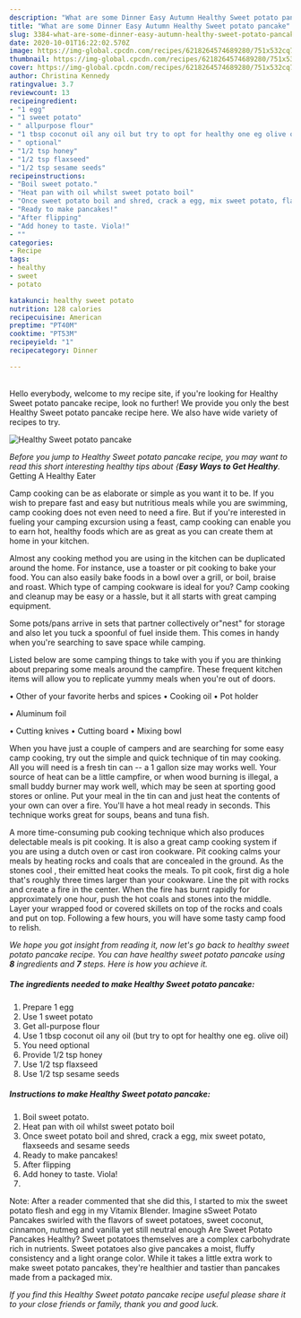 ```yaml
---
description: "What are some Dinner Easy Autumn Healthy Sweet potato pancake"
title: "What are some Dinner Easy Autumn Healthy Sweet potato pancake"
slug: 3384-what-are-some-dinner-easy-autumn-healthy-sweet-potato-pancake
date: 2020-10-01T16:22:02.570Z
image: https://img-global.cpcdn.com/recipes/6218264574689280/751x532cq70/healthy-sweet-potato-pancake-recipe-main-photo.jpg
thumbnail: https://img-global.cpcdn.com/recipes/6218264574689280/751x532cq70/healthy-sweet-potato-pancake-recipe-main-photo.jpg
cover: https://img-global.cpcdn.com/recipes/6218264574689280/751x532cq70/healthy-sweet-potato-pancake-recipe-main-photo.jpg
author: Christina Kennedy
ratingvalue: 3.7
reviewcount: 13
recipeingredient:
- "1 egg"
- "1 sweet potato"
- " allpurpose flour"
- "1 tbsp coconut oil any oil but try to opt for healthy one eg olive oil"
- " optional"
- "1/2 tsp honey"
- "1/2 tsp flaxseed"
- "1/2 tsp sesame seeds"
recipeinstructions:
- "Boil sweet potato."
- "Heat pan with oil whilst sweet potato boil"
- "Once sweet potato boil and shred, crack a egg, mix sweet potato, flaxseeds and sesame seeds"
- "Ready to make pancakes!"
- "After flipping"
- "Add honey to taste. Viola!"
- ""
categories:
- Recipe
tags:
- healthy
- sweet
- potato

katakunci: healthy sweet potato 
nutrition: 128 calories
recipecuisine: American
preptime: "PT40M"
cooktime: "PT53M"
recipeyield: "1"
recipecategory: Dinner

---
```

<br>
Hello everybody, welcome to my recipe site, if you're looking for Healthy Sweet potato pancake recipe, look no further! We provide you only the best Healthy Sweet potato pancake recipe here. We also have wide variety of recipes to try.
<br>


![Healthy Sweet potato pancake](https://img-global.cpcdn.com/recipes/6218264574689280/751x532cq70/healthy-sweet-potato-pancake-recipe-main-photo.jpg)

<i>Before you jump to Healthy Sweet potato pancake recipe, you may want to read this short interesting healthy tips about {<strong>Easy Ways to Get Healthy</strong>.</i>
Getting A Healthy Eater

    
Camp cooking can be as elaborate or simple as you want it to be. If you wish to prepare fast and easy but nutritious meals while you are swimming, camp cooking does not even need to need a fire. But if you're interested in fueling your camping excursion using a feast, camp cooking can enable you to earn hot, healthy foods which are as great as you can create them at home in your kitchen.

 Almost any cooking method you are using in the kitchen can be duplicated around the home. For instance, use a toaster or pit cooking to bake your food. You can also easily bake foods in a bowl over a grill, or boil, braise and roast. Which type of camping cookware is ideal for you? Camp cooking and cleanup may be easy or a hassle, but it all starts with great camping equipment.

Some pots/pans arrive in sets that partner collectively or"nest" for storage and also let you tuck a spoonful of fuel inside them. This comes in handy when you're searching to save space while camping.

Listed below are some camping things to take with you if you are thinking about preparing some meals around the campfire. These frequent kitchen items will allow you to replicate yummy meals when you're out of doors.


• Other of your favorite herbs and spices
• Cooking oil
• Pot holder

• Aluminum foil

• Cutting knives
• Cutting board
• Mixing bowl


When you have just a couple of campers and are searching for some easy camp cooking, try out the simple and quick technique of tin may cooking. All you will need is a fresh tin can -- a 1 gallon size may works well. Your source of heat can be a little campfire, or when wood burning is illegal, a small buddy burner may work well, which may be seen at sporting good stores or online. Put your meal in the tin can and just heat the contents of your own can over a fire. You'll have a hot meal ready in seconds.  This technique works great for soups, beans and tuna fish.

A more time-consuming pub cooking technique which also produces delectable meals is pit cooking.  It is also a great camp cooking system if you are using a dutch oven or cast iron cookware. Pit cooking calms your meals by heating rocks and coals that are concealed in the ground. As the stones cool , their emitted heat cooks the meals. To pit cook, first dig a hole that's roughly three times larger than your cookware. Line the pit with rocks and create a fire in the center. When the fire has burnt rapidly for approximately one hour, push the hot coals and stones into the middle. Layer your wrapped food or covered skillets on top of the rocks and coals and put on top. Following a few hours, you will have some tasty camp food to relish.


<i>We hope you got insight from reading it, now let's go back to healthy sweet potato pancake recipe. You can have healthy sweet potato pancake using <strong>8</strong> ingredients and <strong>7</strong> steps. Here is how you achieve it.
</i>

##### The ingredients needed to make Healthy Sweet potato pancake:

1. Prepare 1 egg
1. Use 1 sweet potato
1. Get  all-purpose flour
1. Use 1 tbsp coconut oil any oil (but try to opt for healthy one eg. olive oil)
1. You need  optional
1. Provide 1/2 tsp honey
1. Use 1/2 tsp flaxseed
1. Use 1/2 tsp sesame seeds


##### Instructions to make Healthy Sweet potato pancake:

1. Boil sweet potato.
1. Heat pan with oil whilst sweet potato boil
1. Once sweet potato boil and shred, crack a egg, mix sweet potato, flaxseeds and sesame seeds
1. Ready to make pancakes!
1. After flipping
1. Add honey to taste. Viola!
1. 


Note: After a reader commented that she did this, I started to mix the sweet potato flesh and egg in my Vitamix Blender. Imagine sSweet Potato Pancakes swirled with the flavors of sweet potatoes, sweet coconut, cinnamon, nutmeg and vanilla yet still neutral enough Are Sweet Potato Pancakes Healthy? Sweet potatoes themselves are a complex carbohydrate rich in nutrients. Sweet potatoes also give pancakes a moist, fluffy consistency and a light orange color. While it takes a little extra work to make sweet potato pancakes, they&#39;re healthier and tastier than pancakes made from a packaged mix. 

<i>If you find this Healthy Sweet potato pancake recipe useful please share it to your close friends or family, thank you and good luck.</i>
